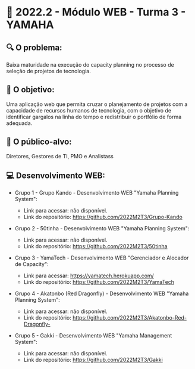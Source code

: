 # 🙋‍ 2022.2 - Módulo WEB - Turma 3 - YAMAHA

## 🔍 O problema:
Baixa maturidade na execução do capacity planning no processo de seleção de projetos de tecnologia.

## 🎯 O objetivo:
Uma aplicação web que permita cruzar o planejamento de projetos com a capacidade de recursos humanos de tecnologia, com o objetivo de identificar gargalos na linha do tempo e redistribuir o portfólio de forma adequada.

## 🧩 O público-alvo:
Diretores, Gestores de TI, PMO e Analistass

## 💻 Desenvolvimento WEB:

- Grupo 1 - Grupo Kando - Desenvolvimento WEB "Yamaha Planning System":
  - Link para acessar: não disponível.
  - Link do repositório: https://github.com/2022M2T3/Grupo-Kando

- Grupo 2 - 50tinha - Desenvolvimento WEB "Yamaha Planning System":
  - Link para acessar: não disponível.
  - Link do repositório: https://github.com/2022M2T3/50tinha
  
- Grupo 3 - YamaTech - Desenvolvimento WEB "Gerenciador e Alocador de Capacity":
  - Link para acessar: https://yamatech.herokuapp.com/
  - Link do repositório: https://github.com/2022M2T3/YamaTech
  
- Grupo 4 - Akatonbo (Red Dragonfly) - Desenvolvimento WEB "Yamaha Planning System":
  - Link para acessar: não disponível.
  - Link do repositório: https://github.com/2022M2T3/Akatonbo-Red-Dragonfly-
  
- Grupo 5 - Gakki - Desenvolvimento WEB "Yamaha Management System":
  - Link para acessar: não disponível.
  - Link do repositório: https://github.com/2022M2T3/Gakki
